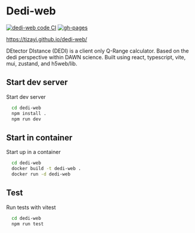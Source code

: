 # Dedi-web

[![dedi-web code CI](https://github.com/tizayi/dedi-web/actions/workflows/code.yml/badge.svg)](https://github.com/tizayi/dedi-web/actions/workflows/code.yml)
[![gh-pages](https://github.com/tizayi/dedi-web/actions/workflows/deploy.yml/badge.svg)](https://github.com/tizayi/dedi-web/actions/workflows/deploy.yml)

https://tizayi.github.io/dedi-web/

DEtector DIstance (DEDI) is a client only Q-Range calculator. Based on the dedi perspective within DAWN science. Built using react, typescript, vite, mui, zustand, and h5web/lib.

## Start dev server

Start dev server

```bash
  cd dedi-web
  npm install .
  npm run dev
```

## Start in container

Start up in a container

```bash
  cd dedi-web
  docker build -t dedi-web .
  docker run -d dedi-web
```

## Test

Run tests with vitest

```bash
  cd dedi-web
  npm run test
```
